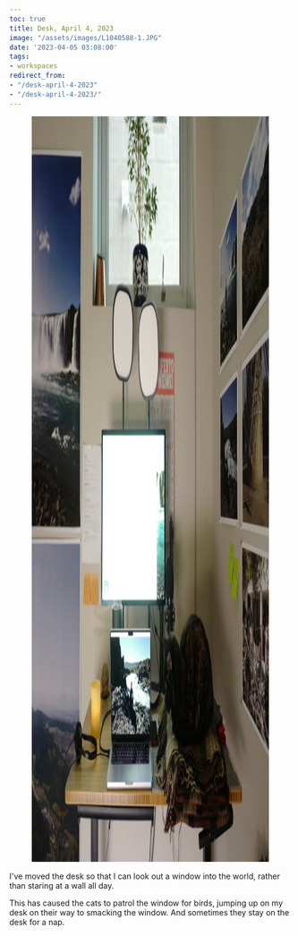 ```yaml
---
toc: true
title: Desk, April 4, 2023
image: "/assets/images/L1040588-1.JPG"
date: '2023-04-05 03:08:00'
tags:
- workspaces
redirect_from:
- "/desk-april-4-2023"
- "/desk-april-4-2023/"
---
```


<figure class="kg-card kg-image-card kg-width-full"><img src="/assets/images/L1040588.JPG" class="kg-image" alt  width="2000" height="1333" ></figure>

I've moved the desk so that I can look out a window into the world, rather than staring at a wall all day.

This has caused the cats to patrol the window for birds, jumping up on my desk on their way to smacking the window. And sometimes they stay on the desk for a nap.

